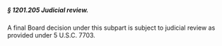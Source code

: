##### § 1201.205 Judicial review. #####

A final Board decision under this subpart is subject to judicial review as provided under 5 U.S.C. 7703.